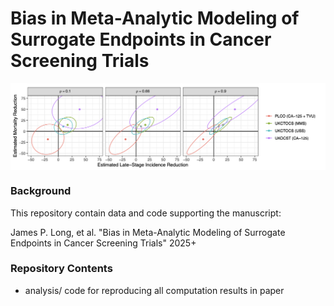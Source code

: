 # Bias in Meta-Analytic Modeling of Surrogate Endpoints in Cancer Screening Trials


<img align="center" src="./sketch/sketch.png?raw=true">


### Background

This repository contain data and code supporting the manuscript:

James P. Long, et al. "Bias in Meta-Analytic Modeling of Surrogate Endpoints in Cancer Screening Trials" 2025+


### Repository Contents

* analysis/ code for reproducing all computation results in paper

